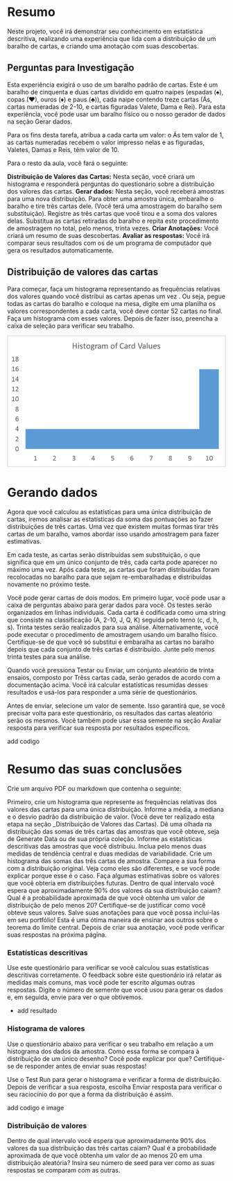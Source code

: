 # Resumo
Neste projeto, você irá demonstrar seu conhecimento em estatística descritiva, realizando uma experiência que lida com a distribuição de um baralho de cartas, e criando uma anotação com suas descobertas.

## Perguntas para Investigação
Esta experiência exigirá o uso de um baralho padrão de cartas. Este é um baralho de cinquenta e duas cartas dividido em quatro naipes (espadas (♠), copas (♥), ouros (♦) e paus (♣)), cada naipe contendo treze cartas (Ás, cartas numeradas de 2-10, e cartas figuradas Valete, Dama e Rei). Para esta experiência, você pode usar um baralho físico ou o nosso gerador de dados na seção Gerar dados.

Para os fins desta tarefa, atribua a cada carta um valor: o Ás tem valor de 1, as cartas numeradas recebem o valor impresso nelas e as figuradas, Valetes, Damas e Reis, têm valor de 10.

Para o resto da aula, você fará o seguinte:

**Distribuição de Valores das Cartas:** Nesta seção, você criará um histograma e responderá perguntas do questionário sobre a distribuição dos valores das cartas.
**Gerar dados:** Nesta seção, você receberá amostras para uma nova distribuição. Para obter uma amostra única, embaralhe o baralho e tire três cartas dele. (Você terá uma amostragem do baralho sem substituição). Registre as três cartas que você tirou e a soma dos valores delas. Substitua as cartas retiradas do baralho e repita este procedimento de amostragem no total, pelo menos, trinta vezes.
**Criar Anotações:** Você criará um resumo de suas descobertas.
**Avaliar as respostas:** Você irá comparar seus resultados com os de um programa de computador que gera os resultados automaticamente.

## Distribuição de valores das cartas
Para começar, faça um histograma representando as frequências relativas dos valores quando você distribui as cartas apenas um vez . Ou seja, pegue todas as cartas do baralho e coloque na mesa, digite em uma planilha os valores correspondentes a cada carta, você deve contar 52 cartas no final. Faça um histograma com esses valores. Depois de fazer isso, preencha a caixa de seleção para verificar seu trabalho.

![alt text](https://github.com/marcoscarvalho/udacity-data-science/blob/master/distribuicao-de-cartas/histogram-of-single-draw-values.png "Histograma de cartas")

# Gerando dados
Agora que você calculou as estatísticas para uma única distribuição de cartas, iremos analisar as estatísticas da soma das pontuações ao fazer distribuições de três cartas. Uma vez que existem muitas formas tirar três cartas de um baralho, vamos abordar isso usando amostragem para fazer estimativas.

Em cada teste, as cartas serão distribuídas sem substituição, o que significa que em um único conjunto de três, cada carta pode aparecer no máximo uma vez. Após cada teste, as cartas que foram distribuídas foram recolocadas no baralho para que sejam re-embaralhadas e distribuídas novamente no próximo teste.

Você pode gerar cartas de dois modos. Em primeiro lugar, você pode usar a caixa de perguntas abaixo para gerar dados para você. Os testes serão organizados em linhas individuais. Cada carta é codificada como uma string que consiste na classificação (A, 2-10, J, Q, K) seguida pelo terno (c, d, h, s). Trinta testes serão realizados para sua análise. Alternativamente, você pode executar o procedimento de amostragem usando um baralho físico. Certifique-se de que você só substitui e embaralha as cartas no baralho depois que cada conjunto de três cartas é distribuído. Junte pelo menos trinta testes para sua análise.

Quando você pressiona Testar ou Enviar, um conjunto aleatório de trinta ensaios, composto por Trêss cartas cada, serão gerados de acordo com a documentação acima. Você irá calcular estatísticas resumidas desses resultados e usá-los para responder a uma série de questionários.

Antes de enviar, selecione um valor de semente. Isso garantirá que, se você precisar volta para este questionário, os resultados das cartas aleatório serão os mesmos. Você também pode usar essa semente na seção Avaliar resposta para verificar sua resposta por resultados específicos.

add codigo

# Resumo das suas conclusões
Crie um arquivo PDF ou markdown que contenha o seguinte:

Primeiro, crie um histograma que represente as frequências relativas dos valores das cartas para uma única distribuição. Informe a média, a mediana e o desvio padrão da distribuição de valor. (Você deve ter realizado esta etapa na seção _Distribuição de Valores das Cartas).
Dê uma olhada na distribuição das somas de três cartas das amostras que você obteve, seja de Generate Data ou de sua própria coleção. Informe as estatísticas descritivas das amostras que você distribuiu. Inclua pelo menos duas medidas de tendência central e duas medidas de variabilidade.
Crie um histograma das somas das três cartas de amostra. Compare a sua forma com a distribuição original. Veja como eles são diferentes, e se você pode explicar porque esse é o caso.
Faça algumas estimativas sobre os valores que você obteria em distribuições futuras. Dentro de qual intervalo você espera que aproximadamente 90% dos valores da sua distribuição caiam? Qual é a probabilidade aproximada de que você obtenha um valor de distribuição de pelo menos 20? Certifique-se de justificar como você obteve seus valores.
Salve suas anotações para que você possa incluí-las em seu portfólio! Esta é uma ótima maneira de ensinar aos outros sobre o teorema do limite central. Depois de criar sua anotação, você pode verificar suas respostas na próxima página.

### Estatísticas descritivas
Use este questionário para verificar se você calculou suas estatísticas descritivas corretamente. O feedback sobre este questionário irá relatar as medidas mais comuns, mas você pode ter escrito algumas outras respostas. Digite o número de semente que você usou para gerar os dados e, em seguida, envie para ver o que obtivemos.
* add resultado

### Histograma de valores

Use o questionário abaixo para verificar o seu trabalho em relação a um histograma dos dados da amostra. Como essa forma se compara à distribuição de um único desenho? Cocê pode explicar por que? Certifique-se de responder antes de enviar suas respostas!

Use o Test Run para gerar o histograma e verificar a forma de distribuição. Depois de verificar a sua resposta, escolha Enviar resposta para verificar o seu raciocínio do por que a forma da distribuição é assim.

add codigo e image

### Distribuição de valores
Dentro de qual intervalo você espera que aproximadamente 90% dos valores da sua distribuição das três cartas caiam? Qual é a probabilidade aproximada de que você obtenha um valor de ao menos 20 em uma distribuição aleatória? Insira seu número de seed para ver como as suas respostas se comparam com as outras.
